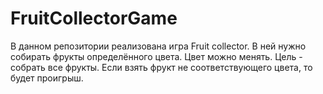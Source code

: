# FruitCollectorGame

В данном репозитории реализована игра Fruit collector.
В ней нужно собирать фрукты определённого цвета. Цвет можно менять. Цель - собрать все фрукты.
Если взять фрукт не соответствующего цвета, то будет проигрыш.

